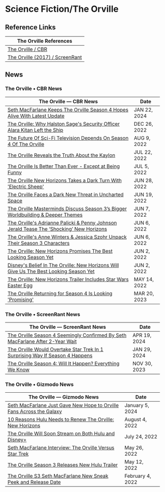 # Science Fiction/The Orville

## Reference Links

| The Orville References  |
|---|
| [The Orville / CBR](https://www.cbr.com/tag/the-orville/ )  |
|[The Orville (2017) / ScreenRant](https://screenrant.com/tag/the-orville/ ) |

## News

### The  Orville • CBR News

| The Orville — CBR News | Date |
|---|---|
| [Seth MacFarlane Keeps The Orville Season 4 Hopes Alive With Latest Update](https://www.cbr.com/seth-macfarlane-the-orville-season-4-hope-alive/ ) | JAN 22, 2024 |
| [The Orville: Why Halston Sage's Security Officer Alara Kitan Left the Ship](https://www.cbr.com/the-orville-why-halston-sage-alara-kitan-left/ ) | DEC 26, 2022 |
| [The Future Of Sci-Fi Television Depends On Season 4 Of The Orville](https://www.cbr.com/the-orville-season4-sci-fi-tv-future-hulu/ ) | AUG 9, 2022 |
| [The Orville Reveals the Truth About the Kaylon](https://www.cbr.com/orville-kaylon-truth-reveal-hulu/ ) | JUL 22, 2022 |
| [The Orville Is Better Than Ever - Except at Being Funny](https://www.cbr.com/the-orville-star-trek-fun-hulu/ ) | JUL 5, 2022 |
| [The Orville New Horizons Takes a Dark Turn With 'Electric Sheep'](https://www.cbr.com/orville-new-horizons-electric-sheep-dark-turn/ ) | JUN 28, 2022 |
| [The Orville Faces a Dark New Threat in Uncharted Space](https://www.cbr.com/the-orville-threat-uncharted-space-hulu/ ) | JUN 19, 2022 |
| [The Orville Masterminds Discuss Season 3’s Bigger Worldbuilding & Deeper Themes](https://www.cbr.com/the-orville-brannon-braga-david-goodman-jon-cassar-interview/ ) | JUN 7, 2022 |
| [The Orville's Adrianne Palicki & Penny Johnson Jerald Tease The ‘Shocking’ New Horizons](https://www.cbr.com/the-orville-adrianne-palicki-penny-johnson-jerald-interview/ ) | JUN 6, 2022 |
| [The Orville's Anne Winters & Jessica Szohr Unpack Their Season 3 Characters](https://www.cbr.com/the-orville-anne-winters-jessica-szohr-interview/ ) | JUN 6, 2022 |
| [The Orville: New Horizons Promises The Best Looking Season Yet](https://www.cbr.com/the-orville-new-horizons-disney-fox/ ) | JUN 2, 2022 |
| [Disney's Belief In The Orville: New Horizons Will Give Us The Best Looking Season Yet](https://www.cbr.com/the-orville-new-horizons-disney-fox/ ) | JUN 2, 2022 |
| [The Orville: New Horizons Trailer Includes Star Wars Easter Egg](https://www.cbr.com/the-orville-new-horizons-season-3-trailer-star-wars-easter-egg/ ) | MAY 14, 2022 |
| [The Orville Returning for Season 4 Is Looking 'Promising'](https://www.cbr.com/the-orville-season-4-return-promising/ ) | MAR 20, 2023 |

### The Orville • ScreenRant News

| The Orville — ScreenRant News | Date |
|---|---|
| [The Orville Season 4 Seemingly Confirmed By Seth MacFarlane After 2-Year Wait](https://screenrant.com/the-orville-season-4-confirmed-seth-macfarlane-response/ ) | APR 19, 2024 |
| [The Orville Would Overtake Star Trek In 1 Surprising Way If Season 4 Happens](https://screenrant.com/orville-season-4-overtake-star-trek-tos-cancel/ ) | JAN 29, 2024 |
| [The Orville Season 4: Will It Happen? Everything We Know](https://screenrant.com/orville-season-4-news-updates/ ) | NOV 30, 2023 |

### The Orville • Gizmodo News

| The Orville — Gizmodo News | Date  |
|---|---|
| [Seth MacFarlane Just Gave New Hope to Orville Fans Across the Galaxy](https://gizmodo.com/orville-season-4-seth-macfarlane-update-hulu-disney-1851143834 ) | January 5, 2024 |
| [10 Reasons Hulu Needs to Renew The Orville: New Horizons](https://gizmodo.com/the-orville-hulu-seth-macfarlane-season-4-renewal-1849360451 ) | August 4, 2022 |
| [The Orville Will Soon Stream on Both Hulu and Disney+](https://gizmodo.com/orville-seth-macfarlane-hulu-disney-san-diego-comiccon-1849323791 ) | July 24, 2022 |
| [Seth MacFarlane Interview: The Orville Versus Star Trek](https://gizmodo.com/seth-macfarlane-the-orville-season-3-hulu-star-trek-1848964522 ) | May 26, 2022 |
| [The Orville Season 3 Releases New Hulu Trailer](https://gizmodo.com/the-orville-season-3-new-trailer-hulu-seth-macfarlane-1848918041 ) | May 12, 2022 |
| [The Orville S3 Seth MacFarlane New Sneak Peek and Release Date](https://gizmodo.com/orville-season-3-delayed-new-clip-1848482122 ) | February 4, 2022 |
